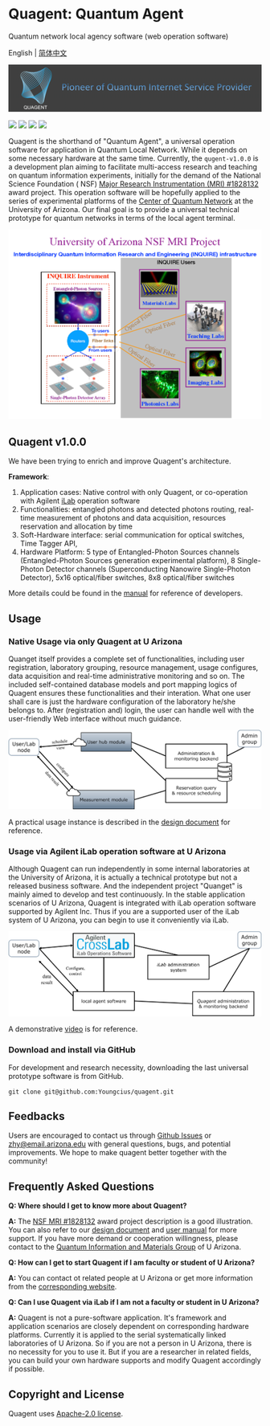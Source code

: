 # Quagent: Quantum Agent

Quantum network local agency software (web operation software)

English | [简体中文](README_CN.md)

![](static/images/quagent-slogan.png)

[![](https://img.shields.io/badge/license-Apache%202.0-green)](./LICENSE) [![](https://img.shields.io/badge/build-passing-green)]() ![](https://img.shields.io/badge/Python-3.7--3.8-blue) ![](https://img.shields.io/badge/dev-v1.0.0-blue)

Quagent is the shorthand of "Quantum Agent", a universal operation software for application in Quantum Local Network.
While it depends on some necessary hardware at the same time. Currently, the `qugent-v1.0.0` is a development plan
aiming to facilitate multi-access research and teaching on quantum information experiments, initially for the demand
of the National Science Foundation (
NSF) [Major Research Instrumentation (MRI) #1828132](https://www.nsf.gov/awardsearch/showAward?AWD_ID=1828132&HistoricalAwards=false)
award project. This operation software will be hopefully applied to the series of experimental platforms of
the [Center of Quantum Network](https://cqn-erc.org/) at the University of Arizona. Our final goal is to provide a
universal technical prototype for quantum networks in terms of the local agent terminal.

![](static/images/profile.png)

## Quagent v1.0.0

We have been trying to enrich and improve Quagent's architecture.

**Framework**:

1. Application cases: Native control with only Quagent, or co-operation with Agilent [iLab](https://ua.ilab.agilent.com)
   operation software
3. Functionalities: entangled photons and detected photons routing, real-time measurement of photons and data
   acquisition, resources reservation and allocation by time
4. Soft-Hardware interface: serial communication for optical switches, Time Tagger API,
5. Hardware Platform: 5 type of Entangled-Photon Sources channels (Entangled-Photon Sources generation experimental
   platform), 8 Single-Photon Detector channels (Superconducting Nanowire Single-Photon Detector), 5x16 optical/fiber
   switches, 8x8 optical/fiber switches

More details could be found in the [manual](./static/doc/manual.md) for reference of developers.

## Usage

### Native Usage via only Quagent at U Arizona

Quanget itself provides a complete set of functionalities, including user registration, laboratory grouping, resource
management, usage configures, data acquisition and real-time administrative monitoring and so on. The included
self-contained database models and port mapping logics of Quagent ensures these functionalities and their interation. 
What one user shall care is just the hardware configuration of
the laboratory he/she belongs to. After (registration and) login, the user can handle well with the user-friendly Web
interface without much guidance.



![](./static/images/strategy.png)

A practical usage instance is described in the [design document](./static/doc/design.md) for reference.

### Usage via Agilent iLab operation software at U Arizona

Although Quagent can run independently in some internal laboratories at the University of Arizona, it is actually a
technical prototype but not a released business software. And the independent project "Quanget" is mainly aimed to
develop and test continuously. In the stable application scenarios of U Arizona, Quagent is integrated with iLab
operation software supported by Agilent Inc. Thus if you are a supported user of the iLab system of U Arizona, you can
begin to use it conveniently via iLab.

![](./static/images/strategy-with-ilab.png)

A demonstrative [video](static/doc/Demonstration%20-%20Quantum%20Network%20Testbed.mp4) is for reference.

### Download and install via GitHub

For development and research necessity, downloading the last universal prototype software is from GitHub.

```shell
git clone git@github.com:Youngcius/quagent.git
```

## Feedbacks

Users are encouraged to contact us through [Github Issues](https://github.com/Youngcius/quagent) or
zhy@email.arizona.edu with general questions, bugs, and potential improvements. We hope to make quagent better together
with the community!

## Frequently Asked Questions

**Q: Where should I get to know more about Quagent?**

**A:** The [NSF MRI #1828132](https://www.nsf.gov/awardsearch/showAward?AWD_ID=1828132&HistoricalAwards=false) award
project description is a good illustration. You can also refer to our [design document](static/doc/design.md)
and [user manual](static/doc/manual.md) for more support.
If you have more demand or cooperation willingness, please contact to
the [Quantum Information and Materials Group](https://quantum.lab.arizona.edu) of U Arizona.

**Q: How can I get to start Quagent if I am faculty or student of U Arizona?**

**A:** You can contact ot related people at U Arizona or get more information from
the [corresponding website](https://ua.ilab.agilent.com/landing/3645).

**Q: Can I use Quagent via iLab if I am not a faculty or student in U Arizona?**

**A:** Quagent is not a pure-software application. It's framework and application scenarios are closely dependent on
corresponding hardware platforms. Currently it is applied to the serial systematically linked laboratories of U Arizona.
So if you are not a person in U Arizona, there is no necessity for you to use it. But if you are a researcher in related
fields, you can build your own hardware supports and modify Quagent accordingly if possible.

## Copyright and License

Quagent uses [Apache-2.0 license](LICENSE).

